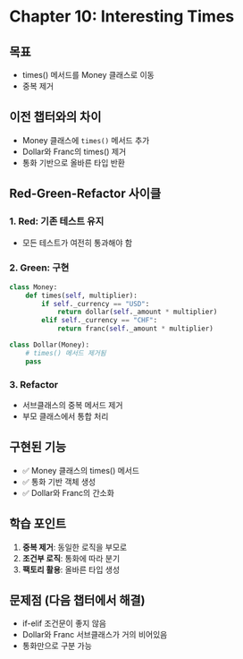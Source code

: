 # Chapter 10: Interesting Times

## 목표

- times() 메서드를 Money 클래스로 이동
- 중복 제거

## 이전 챕터와의 차이

- Money 클래스에 `times()` 메서드 추가
- Dollar와 Franc의 times() 제거
- 통화 기반으로 올바른 타입 반환

## Red-Green-Refactor 사이클

### 1. Red: 기존 테스트 유지

- 모든 테스트가 여전히 통과해야 함

### 2. Green: 구현

```python
class Money:
    def times(self, multiplier):
        if self._currency == "USD":
            return dollar(self._amount * multiplier)
        elif self._currency == "CHF":
            return franc(self._amount * multiplier)

class Dollar(Money):
    # times() 메서드 제거됨
    pass
```

### 3. Refactor

- 서브클래스의 중복 메서드 제거
- 부모 클래스에서 통합 처리

## 구현된 기능

- ✅ Money 클래스의 times() 메서드
- ✅ 통화 기반 객체 생성
- ✅ Dollar와 Franc의 간소화

## 학습 포인트

1. **중복 제거**: 동일한 로직을 부모로
2. **조건부 로직**: 통화에 따라 분기
3. **팩토리 활용**: 올바른 타입 생성

## 문제점 (다음 챕터에서 해결)

- if-elif 조건문이 좋지 않음
- Dollar와 Franc 서브클래스가 거의 비어있음
- 통화만으로 구분 가능
